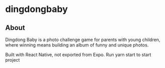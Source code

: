 # dingdongbaby

## About

Dingdong Baby is a photo challenge game for parents with young children, where winning means building an album of funny and unique photos.

Built with React Native, not exported from Expo. Run yarn start to start project
